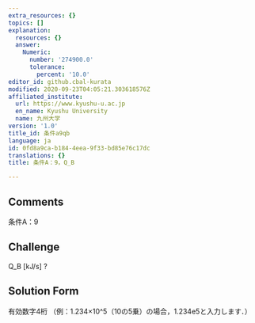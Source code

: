 ```yaml
---
extra_resources: {}
topics: []
explanation:
  resources: {}
  answer:
    Numeric:
      number: '274900.0'
      tolerance:
        percent: '10.0'
editor_id: github.cbal-kurata
modified: 2020-09-23T04:05:21.303618576Z
affiliated_institute:
  url: https://www.kyushu-u.ac.jp
  en_name: Kyushu University
  name: 九州大学
version: '1.0'
title_id: 条件a9qb
language: ja
id: 0fd8a9ca-b184-4eea-9f33-bd85e76c17dc
translations: {}
title: 条件A：9，Q_B

---
```


## Comments
条件A：9

## Challenge
Q_B [kJ/s] ?

## Solution Form
有効数字4桁
（例：1.234×10^5（10の5乗）の場合，1.234e5と入力します．）





